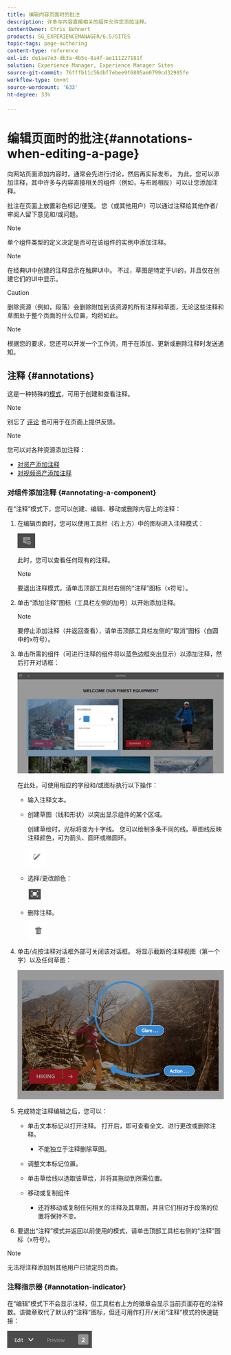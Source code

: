 ```yaml
---
title: 编辑内容页面时的批注
description: 许多与内容直接相关的组件允许您添加注释。
contentOwner: Chris Bohnert
products: SG_EXPERIENCEMANAGER/6.5/SITES
topic-tags: page-authoring
content-type: reference
exl-id: de1ae7e3-db3a-4b5e-8a4f-ae111227181f
solution: Experience Manager, Experience Manager Sites
source-git-commit: 76fffb11c56dbf7ebee9f6805ae0799cd32985fe
workflow-type: tm+mt
source-wordcount: '633'
ht-degree: 33%

---
```


# 编辑页面时的批注{#annotations-when-editing-a-page}

向网站页面添加内容时，通常会先进行讨论，然后再实际发布。 为此，您可以添加注释，其中许多与内容直接相关的组件（例如，与布局相反）可以让您添加注释。

批注在页面上放置彩色标记/便笺。 您（或其他用户）可以通过注释给其他作者/审阅人留下意见和/或问题。

>[!NOTE]
>
>单个组件类型的定义决定是否可在该组件的实例中添加注释。

>[!NOTE]
>
>在经典UI中创建的注释显示在触屏UI中。 不过，草图是特定于UI的，并且仅在创建它们的UI中显示。

>[!CAUTION]
>
>删除资源（例如，段落）会删除附加到该资源的所有注释和草图，无论这些注释和草图处于整个页面的什么位置，均将如此。

>[!NOTE]
>
>根据您的要求，您还可以开发一个工作流，用于在添加、更新或删除注释时发送通知。

## 注释 {#annotations}

这是一种特殊的[模式](/help/sites-authoring/author-environment-tools.md#page-modes)，可用于创建和查看注释。

>[!NOTE]
>
>别忘了 [评论](/help/sites-authoring/basic-handling.md#timeline) 也可用于在页面上提供反馈。

>[!NOTE]
>
>您可以对各种资源添加注释：
>
>* [对资产添加注释](/help/assets/manage-assets.md#annotating)
>* [对视频资产添加注释](/help/assets/managing-video-assets.md#annotate-video-assets)
>

### 对组件添加注释 {#annotating-a-component}

在“注释”模式下，您可以创建、编辑、移动或删除内容上的注释：

1. 在编辑页面时，您可以使用工具栏（右上方）中的图标进入注释模式：

   ![批注](do-not-localize/screen_shot_2018-03-22at110414.png)

   此时，您可以查看任何现有的注释。

   >[!NOTE]
   >
   >要退出注释模式，请单击顶部工具栏右侧的“注释”图标（x符号）。

1. 单击“添加注释”图标（工具栏左侧的加号）以开始添加注释。

   >[!NOTE]
   >
   >要停止添加注释（并返回查看），请单击顶部工具栏左侧的“取消”图标（白圆中的x符号）。

1. 单击所需的组件（可进行注释的组件将以蓝色边框突出显示）以添加注释，然后打开对话框：

   ![screen_shot_2018-03-22at110606](assets/screen_shot_2018-03-22at110606.png)

   在此处，可使用相应的字段和/或图标执行以下操作：

   * 输入注释文本。
   * 创建草图（线和形状）以突出显示组件的某个区域。


     创建草绘时，光标将变为十字线。 您可以绘制多条不同的线。草图线反映注释颜色，可为箭头、圆环或椭圆环。

     ![Sketch](do-not-localize/screen_shot_2018-03-22at110640.png)

   * 选择/更改颜色：

     ![选择/更改颜色](do-not-localize/chlimage_1-19.png)

   * 删除注释。

     ![删除注释](do-not-localize/screen_shot_2018-03-22at110647.png)

1. 单击/点按注释对话框外部可关闭该对话框。 将显示截断的注释视图（第一个字）以及任何草图：

   ![screen_shot_2018-03-22at110850](assets/screen_shot_2018-03-22at110850.png)

1. 完成特定注释编辑之后，您可以：

   * 单击文本标记以打开注释。 打开后，即可查看全文、进行更改或删除注释。

      * 不能独立于注释删除草图。

   * 调整文本标记位置。
   * 单击草绘线以选取该草绘，并将其拖动到所需位置。
   * 移动或复制组件

      * 还将移动或复制任何相关的注释及其草图，并且它们相对于段落的位置将保持不变。

1. 要退出“注释”模式并返回以前使用的模式，请单击顶部工具栏右侧的“注释”图标（x符号）。

>[!NOTE]
>
>无法将注释添加到其他用户已锁定的页面。

### 注释指示器 {#annotation-indicator}

在“编辑”模式下不会显示注释，但工具栏右上方的徽章会显示当前页面存在的注释数。该徽章取代了默认的“注释”图标，但还可用作打开/关闭“注释”模式的快速链接：

![批注指示器](assets/chlimage_1-242.png)
